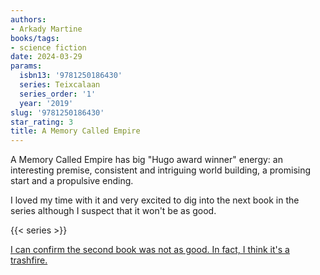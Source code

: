 ```yaml
---
authors:
- Arkady Martine
books/tags:
- science fiction
date: 2024-03-29
params:
  isbn13: '9781250186430'
  series: Teixcalaan
  series_order: '1'
  year: '2019'
slug: '9781250186430'
star_rating: 3
title: A Memory Called Empire
---
```


A Memory Called Empire has big "Hugo award winner" energy: an interesting premise, consistent and intriguing world building, a promising start and a propulsive ending.

I loved my time with it and very excited to dig into the next book in the series although I suspect that it won't be as good.

<!--more-->

{{< series >}}

[I can confirm the second book was not as good. In fact, I think it's a trashfire.](/books/9781529001648)
